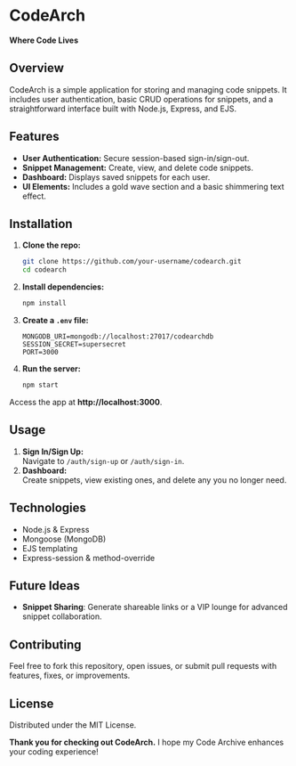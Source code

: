 # **CodeArch**
**Where Code Lives**

## **Overview**
CodeArch is a simple application for storing and managing code snippets. It includes user authentication, basic CRUD operations for snippets, and a straightforward interface built with Node.js, Express, and EJS.

## **Features**
- **User Authentication:** Secure session-based sign-in/sign-out.
- **Snippet Management:** Create, view, and delete code snippets.
- **Dashboard:** Displays saved snippets for each user.
- **UI Elements:** Includes a gold wave section and a basic shimmering text effect.

## **Installation**
1. **Clone the repo:**
   ```bash
   git clone https://github.com/your-username/codearch.git
   cd codearch
   ```
2. **Install dependencies:**
   ```bash
   npm install
   ```
3. **Create a `.env` file:**
   ```
   MONGODB_URI=mongodb://localhost:27017/codearchdb
   SESSION_SECRET=supersecret
   PORT=3000
   ```
4. **Run the server:**
   ```bash
   npm start
   ```
Access the app at **http://localhost:3000**.

## **Usage**
1. **Sign In/Sign Up:**  
   Navigate to `/auth/sign-up` or `/auth/sign-in`.
2. **Dashboard:**  
   Create snippets, view existing ones, and delete any you no longer need.

## **Technologies**
- Node.js & Express
- Mongoose (MongoDB)
- EJS templating
- Express-session & method-override


## **Future Ideas**

- **Snippet Sharing**: Generate shareable links or a VIP lounge for advanced snippet collaboration.

## **Contributing**
Feel free to fork this repository, open issues, or submit pull requests with features, fixes, or improvements.

## **License**
Distributed under the MIT License. 


**Thank you for checking out CodeArch.** I hope my Code Archive enhances your coding experience!
